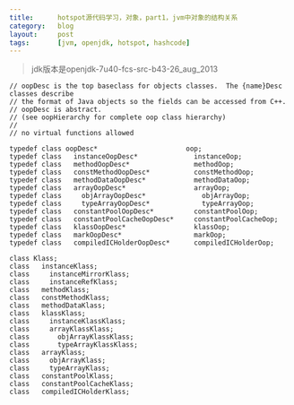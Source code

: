 ```yaml
---
title:      hotspot源代码学习，对象，part1，jvm中对象的结构关系
category:   blog
layout:     post
tags:       [jvm, openjdk, hotspot, hashcode]
---
```



>jdk版本是openjdk-7u40-fcs-src-b43-26_aug_2013

    // oopDesc is the top baseclass for objects classes.  The {name}Desc classes describe
    // the format of Java objects so the fields can be accessed from C++.
    // oopDesc is abstract.
    // (see oopHierarchy for complete oop class hierarchy)
    //
    // no virtual functions allowed

    typedef class oopDesc*                      oop;
    typedef class   instanceOopDesc*              instanceOop;
    typedef class   methodOopDesc*                methodOop;
    typedef class   constMethodOopDesc*           constMethodOop;
    typedef class   methodDataOopDesc*            methodDataOop;
    typedef class   arrayOopDesc*                 arrayOop;
    typedef class     objArrayOopDesc*              objArrayOop;
    typedef class     typeArrayOopDesc*             typeArrayOop;
    typedef class   constantPoolOopDesc*          constantPoolOop;
    typedef class   constantPoolCacheOopDesc*     constantPoolCacheOop;
    typedef class   klassOopDesc*                 klassOop;
    typedef class   markOopDesc*                  markOop;
    typedef class   compiledICHolderOopDesc*      compiledICHolderOop;

    class Klass;
    class   instanceKlass;
    class     instanceMirrorKlass;
    class     instanceRefKlass;
    class   methodKlass;
    class   constMethodKlass;
    class   methodDataKlass;
    class   klassKlass;
    class     instanceKlassKlass;
    class     arrayKlassKlass;
    class       objArrayKlassKlass;
    class       typeArrayKlassKlass;
    class   arrayKlass;
    class     objArrayKlass;
    class     typeArrayKlass;
    class   constantPoolKlass;
    class   constantPoolCacheKlass;
    class   compiledICHolderKlass;


